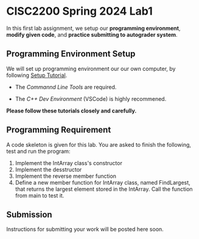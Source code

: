 # CISC2200 Spring 2024 Lab1

In this first lab assignment, we setup our **programming environment**, **modify given code**,
and **practice submitting to autograder system**.


## Programming Environment Setup
We will set up programming environment our our own computer, by following [Setup Tutorial](https://eecs280staff.github.io/tutorials/). 

- The _Commannd Line Tools_ are required. 

- The _C++ Dev Environment_ (VSCode) is highly recommened.

**Please follow these tutorials closely and carefully.**

## Programming Requirement

A code skeleton is given for this lab. You are asked to finish the following, test and run the program:

1. Implement the IntArray class's constructor
2. Implement the desstructor 
3. Implement the reverse member function
4. Define a new member function for IntArray class, named FindLargest, that returns the largest element stored in the IntArray. Call the function from main to test it.

## Submission 

Instructions for submitting your work will be posted here soon. 
